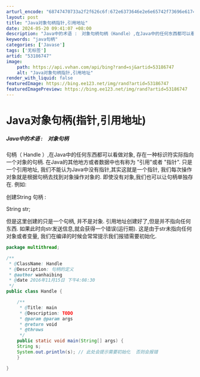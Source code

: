 ```yaml
---
arturl_encode: "68747470733a2f2f626c6f:672e6373646e2e6e65742f73696e61745f3234353938323239:2f61727469636c652f64657461696c732f3533313836373437"
layout: post
title: "Java对象句柄指针,引用地址"
date: 2024-05-20 09:41:07 +08:00
description: "Java中的术语 :　对象句柄句柄（Handle）,在Java中的任何东西都可以看做对象, 存在一种"
keywords: "java句柄"
categories: ['Javase']
tags: ['无标签']
artid: "53186747"
image:
    path: https://api.vvhan.com/api/bing?rand=sj&artid=53186747
    alt: "Java对象句柄指针,引用地址"
render_with_liquid: false
featuredImage: https://bing.ee123.net/img/rand?artid=53186747
featuredImagePreview: https://bing.ee123.net/img/rand?artid=53186747
---
```


# Java对象句柄(指针,引用地址)

##### Java中的术语 :　对象句柄

句柄（
Handle
）,在Java中的任何东西都可以看做对象, 存在一种标识符实际指向一个对象的句柄. 在Java的其他地方或者数据中也有称为 "引用"或者 "指针". 只是一个引用地址, 我们不能认为Java中没有指针,其实这就是一个指针, 我们每次操作对象就是根据句柄去找到对象操作对象的. 即使没有对象,我们也可以让句柄单独存在. 例如:

创建String 句柄 :

String str;

但是这里创建的只是一个句柄, 并不是对象. 引用地址创建好了,但是并不指向任何东西. 如果此时向str发送信息,就会获得一个错误(运行期). 这是由于str未指向任何对象或者变量, 我们在编译的时候会常常提示我们报错需要初始化.

```java
package multithread;

/** 
 * @ClassName: Handle 
 * @Description: 句柄的定义
 * @author wanhaibing 
 * @date 2016年11月15日 下午4:08:30 
 */
public class Handle {

	/** 
	 * @Title: main 
	 * @Description: TODO 
	 * @param @param args
	 * @return void
	 * @throws 
	 */
	public static void main(String[] args) {
	String s;
	System.out.println(s); // 此处会提示需要初始化  否则会报错
	}

}
```